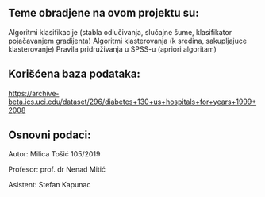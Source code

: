 Teme obradjene na ovom projektu su:
-
Algoritmi klasifikacije (stabla odlučivanja, slučajne šume, klasifikator pojačavanjem gradijenta)
Algoritmi klasterovanja (k sredina, sakupljajuce klasterovanje)
Pravila pridruživanja u SPSS-u (apriori algoritam)

Korišćena baza podataka:
-
https://archive-beta.ics.uci.edu/dataset/296/diabetes+130+us+hospitals+for+years+1999+2008

Osnovni podaci:
-
Autor: Milica Tošić 105/2019

Profesor: prof. dr Nenad Mitić

Asistent: Stefan Kapunac
